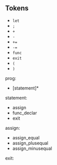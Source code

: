 ## Tokens
- `let`
- `;`
- `+`
- `-`
- `+=`
- `-=`
- `func`
- `exit`
- `(`
- `)`

prog:
- [statement]*

statement:
- assign
- func_declar
- exit

assign:
- assign_equal
- assign_plusequal
- assign_minusequal

exit:
